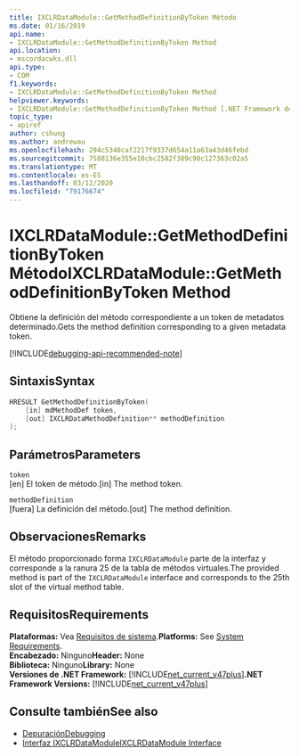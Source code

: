 ```yaml
---
title: IXCLRDataModule::GetMethodDefinitionByToken Método
ms.date: 01/16/2019
api.name:
- IXCLRDataModule::GetMethodDefinitionByToken Method
api.location:
- mscordacwks.dll
api.type:
- COM
f1.keywords:
- IXCLRDataModule::GetMethodDefinitionByToken Method
helpviewer.keywords:
- IXCLRDataModule::GetMethodDefinitionByToken Method [.NET Framework debugging]
topic_type:
- apiref
author: cshung
ms.author: andrewau
ms.openlocfilehash: 294c5340caf2217f9337d654a11a63a43d46febd
ms.sourcegitcommit: 7588136e355e10cbc2582f389c90c127363c02a5
ms.translationtype: MT
ms.contentlocale: es-ES
ms.lasthandoff: 03/12/2020
ms.locfileid: "79176674"
---
```

# <a name="ixclrdatamodulegetmethoddefinitionbytoken-method"></a><span data-ttu-id="ad832-102">IXCLRDataModule::GetMethodDefinitionByToken Método</span><span class="sxs-lookup"><span data-stu-id="ad832-102">IXCLRDataModule::GetMethodDefinitionByToken Method</span></span>

<span data-ttu-id="ad832-103">Obtiene la definición del método correspondiente a un token de metadatos determinado.</span><span class="sxs-lookup"><span data-stu-id="ad832-103">Gets the method definition corresponding to a given metadata token.</span></span>

[!INCLUDE[debugging-api-recommended-note](../../../../includes/debugging-api-recommended-note.md)]

## <a name="syntax"></a><span data-ttu-id="ad832-104">Sintaxis</span><span class="sxs-lookup"><span data-stu-id="ad832-104">Syntax</span></span>

```cpp
HRESULT GetMethodDefinitionByToken(
    [in] mdMethodDef token,
    [out] IXCLRDataMethodDefinition** methodDefinition
);
```

## <a name="parameters"></a><span data-ttu-id="ad832-105">Parámetros</span><span class="sxs-lookup"><span data-stu-id="ad832-105">Parameters</span></span>

`token`\
<span data-ttu-id="ad832-106">[en] El token de método.</span><span class="sxs-lookup"><span data-stu-id="ad832-106">[in] The method token.</span></span>

`methodDefinition`\
<span data-ttu-id="ad832-107">[fuera] La definición del método.</span><span class="sxs-lookup"><span data-stu-id="ad832-107">[out] The method definition.</span></span>

## <a name="remarks"></a><span data-ttu-id="ad832-108">Observaciones</span><span class="sxs-lookup"><span data-stu-id="ad832-108">Remarks</span></span>

<span data-ttu-id="ad832-109">El método proporcionado forma `IXCLRDataModule` parte de la interfaz y corresponde a la ranura 25 de la tabla de métodos virtuales.</span><span class="sxs-lookup"><span data-stu-id="ad832-109">The provided method is part of the `IXCLRDataModule` interface and corresponds to the 25th slot of the virtual method table.</span></span>

## <a name="requirements"></a><span data-ttu-id="ad832-110">Requisitos</span><span class="sxs-lookup"><span data-stu-id="ad832-110">Requirements</span></span>

<span data-ttu-id="ad832-111">**Plataformas:** Vea [Requisitos de sistema](../../../../docs/framework/get-started/system-requirements.md).</span><span class="sxs-lookup"><span data-stu-id="ad832-111">**Platforms:** See [System Requirements](../../../../docs/framework/get-started/system-requirements.md).</span></span>  
<span data-ttu-id="ad832-112">**Encabezado:** Ninguno</span><span class="sxs-lookup"><span data-stu-id="ad832-112">**Header:** None</span></span>  
<span data-ttu-id="ad832-113">**Biblioteca:** Ninguno</span><span class="sxs-lookup"><span data-stu-id="ad832-113">**Library:** None</span></span>  
<span data-ttu-id="ad832-114">**Versiones de .NET Framework:** [!INCLUDE[net_current_v47plus](../../../../includes/net-current-v47plus.md)]</span><span class="sxs-lookup"><span data-stu-id="ad832-114">**.NET Framework Versions:** [!INCLUDE[net_current_v47plus](../../../../includes/net-current-v47plus.md)]</span></span>  

## <a name="see-also"></a><span data-ttu-id="ad832-115">Consulte también</span><span class="sxs-lookup"><span data-stu-id="ad832-115">See also</span></span>

- [<span data-ttu-id="ad832-116">Depuración</span><span class="sxs-lookup"><span data-stu-id="ad832-116">Debugging</span></span>](index.md)
- [<span data-ttu-id="ad832-117">Interfaz IXCLRDataModule</span><span class="sxs-lookup"><span data-stu-id="ad832-117">IXCLRDataModule Interface</span></span>](ixclrdatamodule-interface.md)
